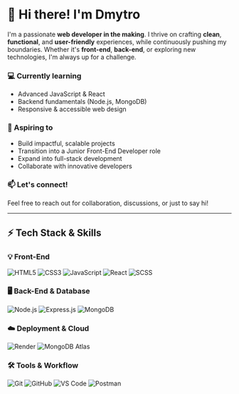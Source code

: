 # 👋 Hi there! I'm Dmytro

I'm a passionate **web developer in the making**. I thrive on crafting **clean**, **functional**, and **user-friendly** experiences, while continuously pushing my boundaries. Whether it's **front-end**, **back-end**, or exploring new technologies, I'm always up for a challenge.

### 💻 Currently learning
- Advanced JavaScript & React
- Backend fundamentals (Node.js, MongoDB)
- Responsive & accessible web design

### 🚀 Aspiring to
- Build impactful, scalable projects
- Transition into a Junior Front-End Developer role
- Expand into full-stack development
- Collaborate with innovative developers

### 📫 Let's connect!
Feel free to reach out for collaboration, discussions, or just to say hi!

---

## ⚡ Tech Stack & Skills  

### 💡 Front-End  
![HTML5](https://img.shields.io/badge/HTML5-%23E34F26.svg?style=for-the-badge&logo=html5&logoColor=white) 
![CSS3](https://img.shields.io/badge/CSS3-%231572B6.svg?style=for-the-badge&logo=css3&logoColor=white) 
![JavaScript](https://img.shields.io/badge/JavaScript-%23F7DF1E.svg?style=for-the-badge&logo=javascript&logoColor=black) 
![React](https://img.shields.io/badge/React-%2361DAFB.svg?style=for-the-badge&logo=react&logoColor=black) 
![SCSS](https://img.shields.io/badge/SCSS-%23CC6699.svg?style=for-the-badge&logo=sass&logoColor=white)  

### 🖥 Back-End & Database  
![Node.js](https://img.shields.io/badge/Node.js-%23339933.svg?style=for-the-badge&logo=node.js&logoColor=white) 
![Express.js](https://img.shields.io/badge/Express.js-%23000000.svg?style=for-the-badge&logo=express&logoColor=white) 
![MongoDB](https://img.shields.io/badge/MongoDB-%2347A248.svg?style=for-the-badge&logo=mongodb&logoColor=white) 

### ☁️ Deployment & Cloud  
![Render](https://img.shields.io/badge/Render-%230096ff.svg?style=for-the-badge&logo=render&logoColor=white) 
![MongoDB Atlas](https://img.shields.io/badge/MongoDB_Atlas-%2347A248.svg?style=for-the-badge&logo=mongodb&logoColor=white)  

### 🛠 Tools & Workflow  
![Git](https://img.shields.io/badge/Git-%23F05032.svg?style=for-the-badge&logo=git&logoColor=white) 
![GitHub](https://img.shields.io/badge/GitHub-%23181717.svg?style=for-the-badge&logo=github&logoColor=white) 
![VS Code](https://img.shields.io/badge/VSCode-%23007ACC.svg?style=for-the-badge&logo=visual-studio-code&logoColor=white) 
![Postman](https://img.shields.io/badge/Postman-%23FF6C37.svg?style=for-the-badge&logo=postman&logoColor=white)  
